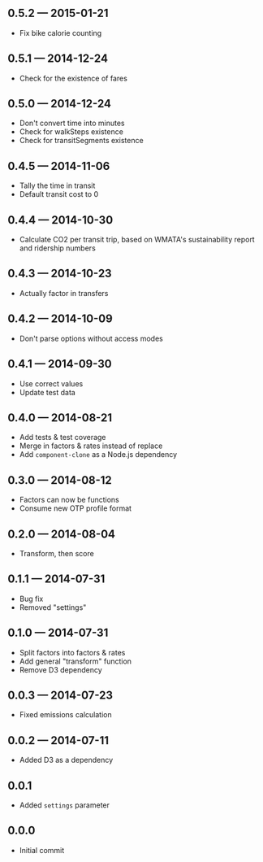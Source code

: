 
## 0.5.2 — 2015-01-21

* Fix bike calorie counting

## 0.5.1 — 2014-12-24

* Check for the existence of fares

## 0.5.0 — 2014-12-24

* Don't convert time into minutes
* Check for walkSteps existence
* Check for transitSegments existence

## 0.4.5 — 2014-11-06

* Tally the time in transit
* Default transit cost to 0

## 0.4.4 — 2014-10-30

* Calculate CO2 per transit trip, based on WMATA's sustainability report and ridership numbers

## 0.4.3 — 2014-10-23

* Actually factor in transfers

## 0.4.2 — 2014-10-09

* Don't parse options without access modes

## 0.4.1 — 2014-09-30

* Use correct values
* Update test data

## 0.4.0 — 2014-08-21

* Add tests & test coverage
* Merge in factors & rates instead of replace
* Add `component-clone` as a Node.js dependency

## 0.3.0 — 2014-08-12

* Factors can now be functions
* Consume new OTP profile format

## 0.2.0 — 2014-08-04

* Transform, then score

## 0.1.1 — 2014-07-31

* Bug fix
* Removed "settings"

## 0.1.0 — 2014-07-31

* Split factors into factors & rates
* Add general "transform" function
* Remove D3 dependency

## 0.0.3 — 2014-07-23

* Fixed emissions calculation

## 0.0.2 — 2014-07-11

* Added D3 as a dependency

## 0.0.1

* Added `settings` parameter

## 0.0.0

* Initial commit
